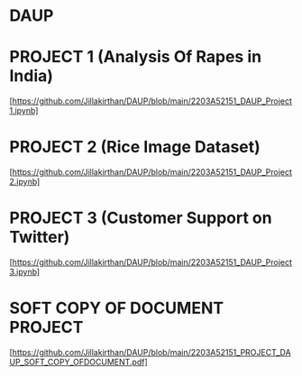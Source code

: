 # DAUP
# PROJECT 1 (Analysis Of Rapes in India)
[https://github.com/Jillakirthan/DAUP/blob/main/2203A52151_DAUP_Project1.ipynb]
# PROJECT 2 (Rice Image Dataset)
[https://github.com/Jillakirthan/DAUP/blob/main/2203A52151_DAUP_Project2.ipynb]
# PROJECT 3 (Customer Support on Twitter)
[https://github.com/Jillakirthan/DAUP/blob/main/2203A52151_DAUP_Project3.ipynb]

# SOFT COPY OF DOCUMENT PROJECT
[https://github.com/Jillakirthan/DAUP/blob/main/2203A52151_PROJECT_DAUP_SOFT_COPY_OFDOCUMENT.pdf]
